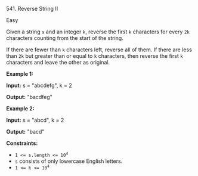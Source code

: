 541\. Reverse String II

Easy

Given a string `s` and an integer `k`, reverse the first `k` characters for every `2k` characters counting from the start of the string.

If there are fewer than `k` characters left, reverse all of them. If there are less than `2k` but greater than or equal to `k` characters, then reverse the first `k` characters and leave the other as original.

**Example 1:**

**Input:** s = "abcdefg", k = 2

**Output:** "bacdfeg"

**Example 2:**

**Input:** s = "abcd", k = 2

**Output:** "bacd"

**Constraints:**

*   <code>1 <= s.length <= 10<sup>4</sup></code>
*   `s` consists of only lowercase English letters.
*   <code>1 <= k <= 10<sup>4</sup></code>